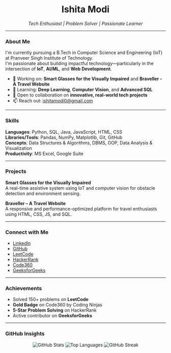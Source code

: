 <h1 align="center">Ishita Modi</h1>
<p align="center"><em>Tech Enthusiast | Problem Solver | Passionate Learner</em></p>

---

### About Me

I'm currently pursuing a B.Tech in Computer Science and Engineering (IoT) at Pranveer Singh Institute of Technology.  
I'm passionate about building impactful technology—particularly in the intersection of **IoT**, **AI/ML**, and **Web Development**.

- 🔬 Working on: **Smart Glasses for the Visually Impaired** and **Braveller - A Travel Website**
- 📖 Learning: **Deep Learning**, **Computer Vision**, and **Advanced SQL**
- 🤝 Open to collaboration on **innovative, real-world tech projects**
- 📫 Reach out: [ishitamodi0@gmail.com](mailto:ishitamodi0@gmail.com)

---

### Skills

**Languages**: Python, SQL, Java, JavaScript, HTML, CSS  
**Libraries/Tools**: Pandas, NumPy, Matplotlib, Git, GitHub  
**Concepts**: Data Structures & Algorithms, DBMS, OOP, Data Analysis & Visualization  
**Productivity**: MS Excel, Google Suite  

---

### Projects

**Smart Glasses for the Visually Impaired**  
A real-time assistive system using IoT and computer vision for obstacle detection and environment sensing.

**Braveller – A Travel Website**  
A responsive and performance-optimized platform for travel enthusiasts using HTML, CSS, JS, and SQL.

---

### Connect with Me

- [LinkedIn](https://www.linkedin.com/in/ishita-modi-155676341/)  
- [GitHub](https://github.com/ishita230105)  
- [LeetCode](https://leetcode.com/u/ishita2301/)  
- [HackerRank](https://www.hackerrank.com/profile/IOT2201641550051)  
- [Code360](https://www.naukri.com/code360/profile/ishitamodi)  
- [GeeksforGeeks](https://www.geeksforgeeks.org/user/ishitavw6v/)

---

### Achievements

- Solved 150+ problems on **LeetCode**
- **Gold Badge** on Code360 by Coding Ninjas
- **5-Star Problem Solving** on HackerRank
- Active contributor on **GeeksforGeeks**

---

### GitHub Insights

<p align="center">
  <img src="https://github-readme-stats.vercel.app/api?username=ishita230105&show_icons=true&theme=default" alt="GitHub Stats" />
  <img src="https://github-readme-stats.vercel.app/api/top-langs?username=ishita230105&layout=compact" alt="Top Languages" />
  <img src="https://github-readme-streak-stats.herokuapp.com/?user=ishita230105" alt="GitHub Streak" />
</p>
